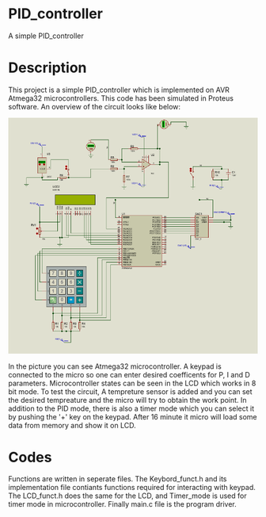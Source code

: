 # PID_controller
A simple PID_controller

# Description

This project is a simple PID_controller which is implemented on AVR Atmega32 microcontrollers. This code has been simulated in Proteus software. An overview of the circuit looks like below:

<img src="/circuit.png">

In the picture you can see Atmega32 microcontroller. A keypad is connected to the micro so one can enter desired coefficents for P, I and D parameters. Microcontroller states can be seen in the LCD which works in 8 bit mode. 
To test the circuit, A tempreture sensor is added and you can set the desired tempreature and the micro will try to obtain the work point.
In addition to the PID mode, there is also a timer mode which you can select it by pushing the '+' key on the keypad. After 16 minute it micro will load some data from memory and show it on LCD.

# Codes

Functions are written in seperate files. The Keybord_funct.h and its implementation file contiants functions required for interacting with keypad. The LCD_funct.h does the same for the LCD, and Timer_mode is used for timer mode in microcontroller. Finally main.c file is the program driver.

